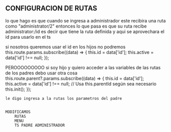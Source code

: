 ## CONFIGURACION DE RUTAS

lo que hago es que  cuando se ingresa a administrador este recibira una ruta 
como  "administrator/2" entonces lo que pasa es que su ruta recibe administrator:/id
es decir que tiene la ruta definida y aqui se aprovechara el id para usarlo en el ts

si nosotros queremos usar el id en los hijos no podremos 
this.route.params.subscribe((data) => {
      this.id = data['id'];
      this.active = data['id'] !== null;
    });

PEROOOOOOOOO
si soy hijo y quiero acceder a las variables de las rutas de los padres debo usar otra cosa
  this.route.parent?.params.subscribe((data) => {
      this.id = data['id'];
      this.active = data['id'] !== null;
      // Usa this.parentId según sea necesario
      this.init();
    });

    le digo ingresa a la rutas los parametros del padre


    MODIFICAMOS
        RUTAS
        MENU 
        TS PADRE ADMINISTRADOR